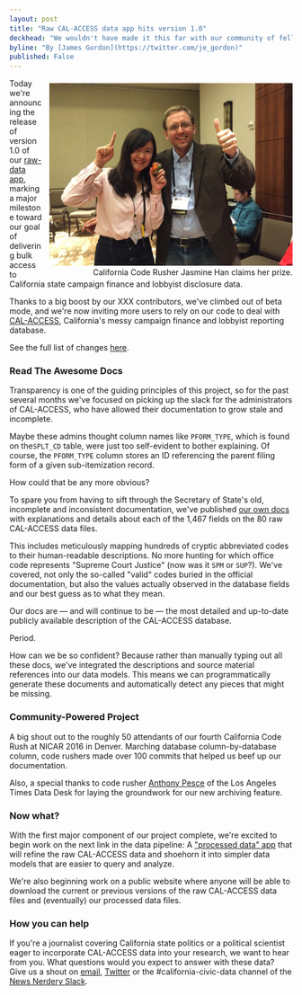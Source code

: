 ```yaml
---
layout: post
title: "Raw CAL-ACCESS data app hits version 1.0"
deckhead: "We wouldn't have made it this far with our community of fellow civic data hackers"
byline: "By [James Gordon](https://twitter.com/je_gordon)"
published: False
---
```


<figure style="margin: 8px 0 0 10px; float:right;">
    <img alt="California Code Rusher Jasmine Han claims her prize." title="California Code Rusher Jasmine Han claims her prize." src="/img/jasmine-and-ben.jpg" height="325">
    <figcaption style="text-align:right;">California Code Rusher Jasmine Han claims her prize.</figcaption>
</figure>

Today we're announcing the release of version 1.0 of our [raw-data app](http://django-calaccess.californiacivicdata.org/en/latest/apps/calaccess_raw.html), marking a major milestone toward our goal of delivering bulk access to California state campaign finance and lobbyist disclosure data.

Thanks to a big boost by our XXX contributors, we've climbed out of beta mode, and we're now inviting more users to rely on our code to deal with [CAL-ACCESS](http://cal-access.ss.ca.gov/), California's messy campaign finance and lobbyist reporting database.

See the full list of changes [here](http://django-calaccess.californiacivicdata.org/en/latest/apps/calaccess_raw/changelog.html#may-2016).

### Read The Awesome Docs

Transparency is one of the guiding principles of this project, so for the past several months we've focused on picking up the slack for the administrators of CAL-ACCESS, who have allowed their documentation to grow stale and incomplete.

Maybe these admins thought column names like `PFORM_TYPE`, which is found on the`SPLT_CD` table, were just too self-evident to bother explaining. Of course, the `PFORM_TYPE` column stores an ID referencing the parent filing form of a given sub-itemization record. 

How could that be any more obvious?

To spare you from having to sift through the Secretary of State's old, incomplete and inconsistent documentation, we've published [our own docs](http://django-calaccess.californiacivicdata.org/en/latest/calaccess.html) with explanations and details about each of the 1,467 fields on the 80 raw CAL-ACCESS data files.

This includes meticulously mapping hundreds of cryptic abbreviated codes to their human-readable descriptions. No more hunting for which office code represents "Supreme Court Justice" (now was it `SPM` or `SUP`?). We've covered, not only the so-called "valid" codes buried in the official documentation, but also the values actually observed in the database fields and our best guess as to what they mean.

Our docs are &mdash; and will continue to be &mdash; the most detailed and up-to-date publicly available description of the CAL-ACCESS database. 

Period.

How can we be so confident? Because rather than manually typing out all these docs, we've integrated the descriptions and source material references into our data models. This means we can programmatically generate these documents and automatically detect any pieces that might be missing.

### Community-Powered Project 

A big shout out to the roughly 50 attendants of our fourth California Code Rush at NICAR 2016 in Denver. Marching database column-by-database column, code rushers made over 100 commits that helped us beef up our documentation.

Also, a special thanks to code rusher [Anthony Pesce](https://github.com/anthonyjpesce) of the Los Angeles Times Data Desk for laying the groundwork for our new archiving feature.

### Now what?

With the first major component of our project complete, we're excited to begin work on the next link in the data pipeline: A ["processed data" app](http://django-calaccess.californiacivicdata.org/en/latest/apps/calaccess_processed.html) that will refine the raw CAL-ACCESS data and shoehorn it into simpler data models that are easier to query and analyze.

We're also beginning work on a public website where anyone will be able to download the current or previous versions of the raw CAL-ACCESS data files and (eventually) our processed data files.

### How you can help

If you're a journalist covering California state politics or a political scientist eager to incorporate CAL-ACCESS data into your research, we want to hear from you. What questions would you expect to answer with these data? Give us a shout on [email](cacivicdata@gmail.com), [Twitter](https://twitter.com/cacivicdata) or the #california-civic-data channel of the [News Nerdery Slack](http://newsnerdery.org/).

